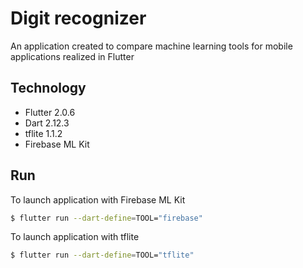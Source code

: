 # Digit recognizer

An application created to compare machine learning tools for mobile applications realized in Flutter

## Technology

- Flutter 2.0.6
- Dart 2.12.3
- tflite 1.1.2
- Firebase ML Kit

## Run

To launch application with Firebase ML Kit

```bash
$ flutter run --dart-define=TOOL="firebase"
```

To launch application with tflite

```bash
$ flutter run --dart-define=TOOL="tflite"
```
